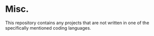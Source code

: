 # Misc.
This repository contains any projects that are not written in one of the specifically mentioned coding languages.
